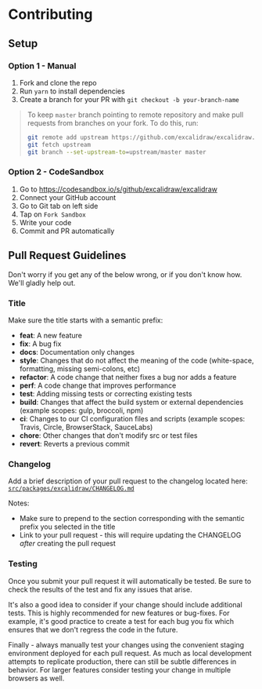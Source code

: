 # Contributing

## Setup

### Option 1 - Manual

1. Fork and clone the repo
1. Run `yarn` to install dependencies
1. Create a branch for your PR with `git checkout -b your-branch-name`

> To keep `master` branch pointing to remote repository and make pull requests from branches on your fork. To do this, run:
>
> ```sh
> git remote add upstream https://github.com/excalidraw/excalidraw.git
> git fetch upstream
> git branch --set-upstream-to=upstream/master master
> ```

### Option 2 - CodeSandbox

1. Go to https://codesandbox.io/s/github/excalidraw/excalidraw
1. Connect your GitHub account
1. Go to Git tab on left side
1. Tap on `Fork Sandbox`
1. Write your code
1. Commit and PR automatically

## Pull Request Guidelines

Don't worry if you get any of the below wrong, or if you don't know how. We'll gladly help out.

### Title

Make sure the title starts with a semantic prefix:

- **feat**: A new feature
- **fix**: A bug fix
- **docs**: Documentation only changes
- **style**: Changes that do not affect the meaning of the code (white-space, formatting, missing semi-colons, etc)
- **refactor**: A code change that neither fixes a bug nor adds a feature
- **perf**: A code change that improves performance
- **test**: Adding missing tests or correcting existing tests
- **build**: Changes that affect the build system or external dependencies (example scopes: gulp, broccoli, npm)
- **ci**: Changes to our CI configuration files and scripts (example scopes: Travis, Circle, BrowserStack, SauceLabs)
- **chore**: Other changes that don't modify src or test files
- **revert**: Reverts a previous commit

### Changelog

Add a brief description of your pull request to the changelog located here: [`src/packages/excalidraw/CHANGELOG.md`](src/packages/excalidraw/CHANGELOG.md)

Notes:

- Make sure to prepend to the section corresponding with the semantic prefix you selected in the title
- Link to your pull request - this will require updating the CHANGELOG _after_ creating the pull request

### Testing

Once you submit your pull request it will automatically be tested. Be sure to check the results of the test and fix any issues that arise.

It's also a good idea to consider if your change should include additional tests. This is highly recommended for new features or bug-fixes. For example, it's good practice to create a test for each bug you fix which ensures that we don't regress the code in the future.

Finally - always manually test your changes using the convenient staging environment deployed for each pull request. As much as local development attempts to replicate production, there can still be subtle differences in behavior. For larger features consider testing your change in multiple browsers as well.

